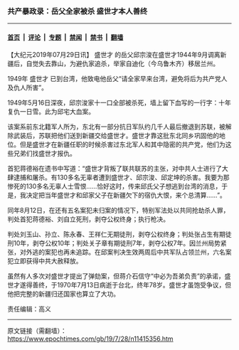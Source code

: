 ### 共产暴政录：岳父全家被杀 盛世才本人善终

---

#### [首页](../../../..?n11415356) &nbsp;|&nbsp; [评论](../../../../../epoch-comment?n11415356) &nbsp;|&nbsp; [专题](../../../../../epoch-special?n11415356) &nbsp;|&nbsp; [禁闻](../../../../../epoch-news?n11415356) &nbsp;|&nbsp; [禁书](../../../../../books?n11415356) &nbsp;|&nbsp; [翻墙](https://github.com/gfw-breaker/nogfw/blob/master/README.md?n11415356)


<div class="post_content" id="artbody" itemprop="articleBody">
 <!-- article content begin -->
 <p>
  【大纪元2019年07月29日讯】
  <ok href="https://www.epochtimes.com/gb/tag/%E7%9B%9B%E4%B8%96%E6%89%8D.html">
   盛世才
  </ok>
  的岳父邱宗浚在盛世才1944年9月调离新疆后，自觉失去靠山，为避仇家追杀，举家自迪化（今乌鲁木齐）移居兰州。
 </p>
 <p>
  1949年
  <ok href="https://www.epochtimes.com/gb/tag/%E7%9B%9B%E4%B8%96%E6%89%8D.html">
   盛世才
  </ok>
  已到台湾，他致电他岳父“请全家早来台湾，避免将后为共产党人及仇人所害”。
 </p>
 <p>
  1949年5月16日深夜，邱宗浚家十一口全部被杀死，墙上留下血写的一行字：十年复仇一日雪。此为邱宅大血案。
 </p>
 <p>
  该案系前东北籍军人所为，东北有一部分抗日军队约几千人最后撤退到苏联，被解除武装后，苏联把他们送到新疆交给盛世才。盛世才靠这批东北同乡巩固他的地位。但是盛世才在新疆任职的时候杀害过东北军人和其中隐密的共产党，他们为这些兄弟们找盛世才报仇。
 </p>
 <p>
  首犯蒋德裕在遗书中写道：“盛世才背叛了联共联苏的主张，对中共人士进行了大肆逮捕和屠杀。有130多名无辜者遭到盛世才、邱宗浚、邱定坤的杀害。我要为那惨死的130多名无辜人士雪恨……恰好这时，传来邱氏父子想逃到台湾的消息，于是，我决定把当年盛世才和邱家父子在新疆欠下的宿仇大恨，来个总清算……”。
 </p>
 <p>
  同年8月12日，在还有五名案犯未归案的情况下，特别军法处以共同抢劫杀人罪，判处首犯蒋德裕、刘自立死刑，剥夺公权终身；执行枪决。
 </p>
 <p>
  判处刘玉山、孙立、陈永春、王祥仁无期徒刑，剥夺公权终身；判处张占生有期徒刑10年，剥夺公权10年；判处关子章有期徒刑7年，剥夺公权7年。因兰州局势紧张，对外逃的案犯也再未追踪。在邱案判决生效两周后中共军队占领兰州，六名案犯立即获得中共大赦释放。
 </p>
 <p>
  虽然有人多次对盛世才提出了弹劾案，但蒋介石信守“中必为吾弟负责”的承诺，盛世才遂得善终，于1970年7月13日病逝于台北，终年78岁。盛世才虽饱受争议，但他把完整的新疆归还国家也算立了大功。
 </p>
 <p>
  责任编辑：高义
 </p>
 <!-- article content end -->
 <div id="below_article_ad">
 </div>
</div>


---

原文链接（需翻墙）：https://www.epochtimes.com/gb/19/7/28/n11415356.htm